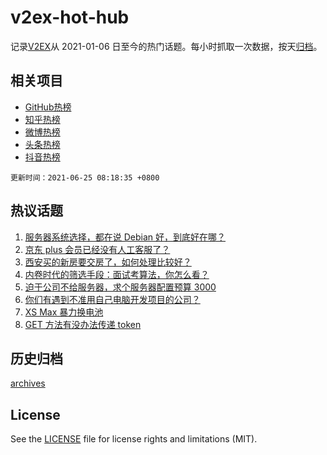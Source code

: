 # v2ex-hot-hub

 记录[V2EX](https://www.v2ex.com/)从 2021-01-06 日至今的热门话题。每小时抓取一次数据，按天[归档](archives)。
 
 ## 相关项目

- [GitHub热榜](https://github.com/lonnyzhang423/github-hot-hub)
- [知乎热榜](https://github.com/lonnyzhang423/zhihu-hot-hub)
- [微博热榜](https://github.com/lonnyzhang423/weibo-hot-hub)
- [头条热榜](https://github.com/lonnyzhang423/toutiao-hot-hub)
- [抖音热榜](https://github.com/lonnyzhang423/douyin-hot-hub)


 `更新时间：2021-06-25 08:18:35 +0800`

## 热议话题

1. [服务器系统选择，都在说 Debian 好，到底好在哪？](https://www.v2ex.com/t/785459)
1. [京东 plus 会员已经没有人工客服了？](https://www.v2ex.com/t/785483)
1. [西安买的新房要交房了，如何处理比较好？](https://www.v2ex.com/t/785492)
1. [内卷时代的筛选手段：面试考算法，你怎么看？](https://www.v2ex.com/t/785603)
1. [迫于公司不给服务器，求个服务器配置预算 3000](https://www.v2ex.com/t/785493)
1. [你们有遇到不准用自己电脑开发项目的公司？](https://www.v2ex.com/t/785587)
1. [XS Max 暴力换电池](https://www.v2ex.com/t/785517)
1. [GET 方法有没办法传递 token](https://www.v2ex.com/t/785554)

## 历史归档

[archives](archives)

## License

See the [LICENSE](LICENSE) file for license rights and limitations (MIT).
